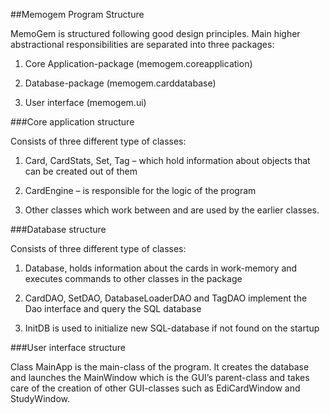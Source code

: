 ##Memogem Program Structure

MemoGem is structured following good design principles. Main higher abstractional responsibilities are separated into three packages: 

1.	Core Application-package (memogem.coreapplication)

2.	Database-package (memogem.carddatabase)

3.	User interface (memogem.ui)


###Core application structure

Consists of three different type of classes:

1.	Card, CardStats, Set, Tag – which hold information about objects that can be created out of them

2.	CardEngine – is responsible for the logic of the program

3.	Other classes which work between and are used by the earlier classes.


###Database structure

Consists of three different type of classes:

1.	Database, holds information about the cards in work-memory and executes commands to other classes in the package

2.	CardDAO, SetDAO, DatabaseLoaderDAO and TagDAO implement the Dao interface and query the SQL database

3.	InitDB is used to initialize new SQL-database if not found on the startup


###User interface structure

Class MainApp is the main-class of the program. It creates the database and launches the MainWindow which is the GUI’s parent-class and takes care of the creation of other GUI-classes such as EdiCardWindow and StudyWindow.

